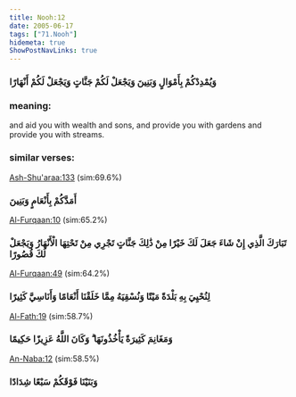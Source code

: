 ```yaml
---
title: Nooh:12
date: 2005-06-17
tags: ["71.Nooh"]
hidemeta: true 
ShowPostNavLinks: true 
---
```

### وَيُمْدِدْكُمْ بِأَمْوَالٍ وَبَنِينَ وَيَجْعَلْ لَكُمْ جَنَّاتٍ وَيَجْعَلْ لَكُمْ أَنْهَارًا
### meaning: 
and aid you with wealth and sons, and provide you with gardens and provide you with streams.
### similar verses: 

[Ash-Shu'araa:133](/26/133) (sim:69.6%)

### أَمَدَّكُمْ بِأَنْعَامٍ وَبَنِينَ

[Al-Furqaan:10](/25/10) (sim:65.2%)

### تَبَارَكَ الَّذِي إِنْ شَاءَ جَعَلَ لَكَ خَيْرًا مِنْ ذَٰلِكَ جَنَّاتٍ تَجْرِي مِنْ تَحْتِهَا الْأَنْهَارُ وَيَجْعَلْ لَكَ قُصُورًا

[Al-Furqaan:49](/25/49) (sim:64.2%)

### لِنُحْيِيَ بِهِ بَلْدَةً مَيْتًا وَنُسْقِيَهُ مِمَّا خَلَقْنَا أَنْعَامًا وَأَنَاسِيَّ كَثِيرًا

[Al-Fath:19](/48/19) (sim:58.7%)

### وَمَغَانِمَ كَثِيرَةً يَأْخُذُونَهَا ۗ وَكَانَ اللَّهُ عَزِيزًا حَكِيمًا

[An-Naba:12](/78/12) (sim:58.5%)

### وَبَنَيْنَا فَوْقَكُمْ سَبْعًا شِدَادًا
